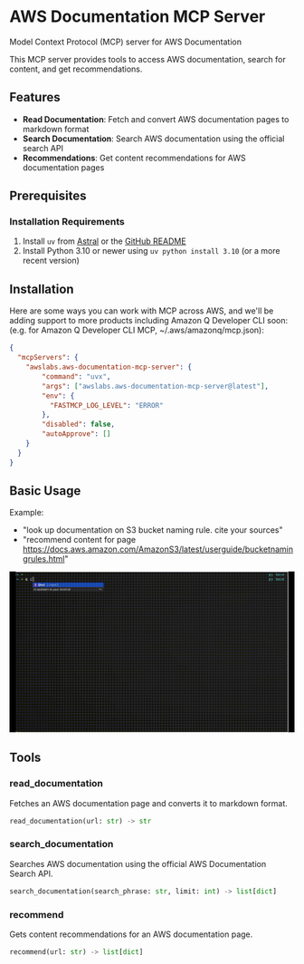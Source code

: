 # AWS Documentation MCP Server

Model Context Protocol (MCP) server for AWS Documentation

This MCP server provides tools to access AWS documentation, search for content, and get recommendations.

## Features

- **Read Documentation**: Fetch and convert AWS documentation pages to markdown format
- **Search Documentation**: Search AWS documentation using the official search API
- **Recommendations**: Get content recommendations for AWS documentation pages

## Prerequisites

### Installation Requirements

1. Install `uv` from [Astral](https://docs.astral.sh/uv/getting-started/installation/) or the [GitHub README](https://github.com/astral-sh/uv#installation)
2. Install Python 3.10 or newer using `uv python install 3.10` (or a more recent version)

## Installation

Here are some ways you can work with MCP across AWS, and we'll be adding support to more products including Amazon Q Developer CLI soon: (e.g. for Amazon Q Developer CLI MCP, ~/.aws/amazonq/mcp.json):

```json
{
  "mcpServers": {
    "awslabs.aws-documentation-mcp-server": {
        "command": "uvx",
        "args": ["awslabs.aws-documentation-mcp-server@latest"],
        "env": {
          "FASTMCP_LOG_LEVEL": "ERROR"
        },
        "disabled": false,
        "autoApprove": []
    }
  }
}
```

## Basic Usage
Example:
 - "look up documentation on S3 bucket naming rule. cite your sources"
 - "recommend content for page https://docs.aws.amazon.com/AmazonS3/latest/userguide/bucketnamingrules.html"

![AWS Documentation MCP Demo](https://github.com/awslabs/mcp/blob/main/src/aws-documentation-mcp-server/basic-usage.gif?raw=true)



## Tools

### read_documentation

Fetches an AWS documentation page and converts it to markdown format.

```python
read_documentation(url: str) -> str
```

### search_documentation

Searches AWS documentation using the official AWS Documentation Search API.

```python
search_documentation(search_phrase: str, limit: int) -> list[dict]
```

### recommend

Gets content recommendations for an AWS documentation page.

```python
recommend(url: str) -> list[dict]
```
